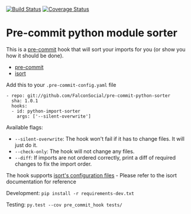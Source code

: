 [![Build Status](https://travis-ci.org/FalconSocial/pre-commit-python-sorter.svg?branch=master)](https://travis-ci.org/FalconSocial/pre-commit-python-sorter)
[![Coverage Status](https://img.shields.io/coveralls/FalconSocial/pre-commit-python-sorter.svg)](https://coveralls.io/r/FalconSocial/pre-commit-python-sorter)


Pre-commit python module sorter
===============================

This is a [pre-commit](https://github.com/pre-commit) hook that will sort your
imports for you (or show you how it should be done).

* [pre-commit](https://github.com/pre-commit)
* [isort](https://github.com/timothycrosley/isort)


Add this to your ``.pre-commit-config.yaml`` file

    - repo: git://github.com/FalconSocial/pre-commit-python-sorter
      sha: 1.0.1
      hooks:
      - id: python-import-sorter
        args: ['--silent-overwrite']

Available flags:

* ``--silent-overwrite``: The hook won't fail if it has to change files. It will
    just do it.
* ``--check-only``: The hook will not change any files.
* ``--diff``: If imports are not ordered correctly, print a diff of required
    changes to fix the import order.

The hook supports [isort's configuration files](https://github.com/timothycrosley/isort#configuring-isort) - Please refer to the isort documentation for reference

Development: ``pip install -r requirements-dev.txt``

Testing: ``py.test --cov pre_commit_hook tests/``

